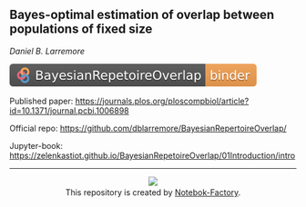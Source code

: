 ## Bayes-optimal estimation of overlap between populations of fixed size
*Daniel B. Larremore*  <br> 

[![Binder](https://github.com/zelenkastiot/binder_badges/blob/master/badges/BayesOverlap-binder.svg)](https://mybinder.org/v2/gh/zelenkastiot/BayesianRepetoireOverlap/master?urlpath=lab/tree/content/03Code)

Published paper: https://journals.plos.org/ploscompbiol/article?id=10.1371/journal.pcbi.1006898


Official repo: https://github.com/dblarremore/BayesianRepertoireOverlap/


Jupyter-book: https://zelenkastiot.github.io/BayesianRepetoireOverlap/01Introduction/intro
<br>

<hr>
<p align="center">
<img src="https://avatars3.githubusercontent.com/u/63861117?s=200&v=4" style="width:40px;"></img> <br>
This repository is created by <a href="https://github.com/Notebook-Factory">Notebok-Factory</a>. 
</p>
